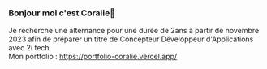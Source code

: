 ### Bonjour moi c'est Coralie👋

Je recherche une alternance pour une durée de 2ans à partir de novembre 2023 afin de préparer un titre de Concepteur Développeur d'Applications avec 2i tech.  
Mon portfolio : https://portfolio-coralie.vercel.app/
  




          
          
          
          
          
          


